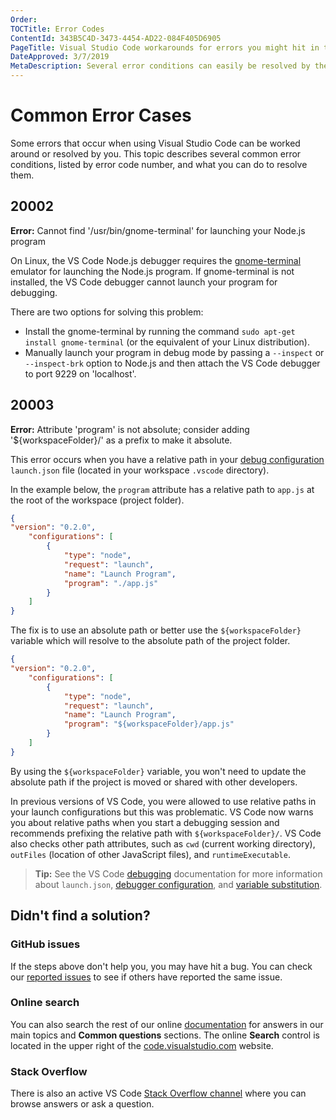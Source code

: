 ```yaml
---
Order:
TOCTitle: Error Codes
ContentId: 343B5C4D-3473-4454-AD22-084F405D6905
PageTitle: Visual Studio Code workarounds for errors you might hit in the product.
DateApproved: 3/7/2019
MetaDescription: Several error conditions can easily be resolved by the user this page is designed to help un-block you.
---
```

# Common Error Cases

Some errors that occur when using Visual Studio Code can be worked around or resolved by you. This topic describes several common error conditions, listed by error code number, and what you can do to resolve them.

## 20002

**Error:** Cannot find '/usr/bin/gnome-terminal' for launching your Node.js program

On Linux, the VS Code Node.js debugger requires the [gnome-terminal](https://help.gnome.org/users/gnome-terminal/stable/) emulator for launching the Node.js program. If gnome-terminal is not installed, the VS Code debugger cannot launch your program for debugging.

There are two options for solving this problem:

* Install the gnome-terminal by running the command `sudo apt-get install gnome-terminal` (or the equivalent of your Linux distribution).
* Manually launch your program in debug mode by passing a `--inspect` or `--inspect-brk` option to Node.js and then attach the VS Code debugger to port 9229 on 'localhost'.

## 20003

**Error:** Attribute 'program' is not absolute; consider adding '${workspaceFolder}/' as a prefix to make it absolute.

This error occurs when you have a relative path in your [debug configuration](/docs/editor/debugging.md#launch-configurations) `launch.json` file (located in your workspace `.vscode` directory).

In the example below, the `program` attribute has a relative path to `app.js` at the root of the workspace (project folder).

```json
{
"version": "0.2.0",
    "configurations": [
        {
            "type": "node",
            "request": "launch",
            "name": "Launch Program",
            "program": "./app.js"
        }
    ]
}
```

The fix is to use an absolute path or better use the `${workspaceFolder}` variable which will resolve to the absolute path of the project folder.

```json
{
"version": "0.2.0",
    "configurations": [
        {
            "type": "node",
            "request": "launch",
            "name": "Launch Program",
            "program": "${workspaceFolder}/app.js"
        }
    ]
}
```

By using the `${workspaceFolder}` variable, you won't need to update the absolute path if the project is moved or shared with other developers.

In previous versions of VS Code, you were allowed to use relative paths in your launch configurations but this was problematic. VS Code now warns you about relative paths when you start a debugging session and recommends prefixing the relative path with `${workspaceFolder}/`. VS Code also checks other path attributes, such as `cwd` (current working directory), `outFiles` (location of other JavaScript files), and `runtimeExecutable`.

> **Tip:** See the VS Code [debugging](/docs/editor/debugging.md) documentation for more information about `launch.json`, [debugger configuration](/docs/editor/debugging.md#launch-configurations), and [variable substitution](/docs/editor/variables-reference.md).

## Didn't find a solution?

### GitHub issues

If the steps above don't help you, you may have hit a bug. You can check our [reported issues](https://github.com/microsoft/vscode/issues) to see if others have reported the same issue.

### Online search

You can also search the rest of our online [documentation](/docs) for answers in our main topics and **Common questions** sections. The online **Search** control is located in the upper right of the [code.visualstudio.com](/docs) website.

### Stack Overflow

There is also an active VS Code [Stack Overflow channel](https://go.microsoft.com/fwlink/?LinkID=536384) where you can browse answers or ask a question.
